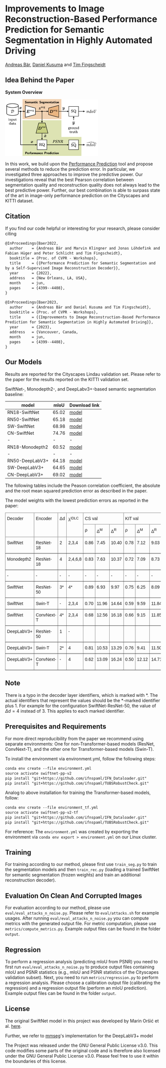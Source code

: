 # Improvements to Image Reconstruction-Based Performance Prediction for Semantic Segmentation in Highly Automated Driving
[Andreas Bär](https://www.tu-braunschweig.de/en/ifn/institute/team/sv/baer), [Daniel Kusuma](https://github.com/ksmdnl) and [Tim Fingscheidt](https://www.tu-braunschweig.de/en/ifn/institute/team/sv/fingscheidt)

## Idea Behind the Paper
**System Overview**

<img src="performance_prediction.png" width="300">

In this work, we build upon 
the [Performance Prediction](https://openaccess.thecvf.com/content/CVPR2022W/WAD/papers/Bar_Performance_Prediction_for_Semantic_Segmentation_by_a_Self-Supervised_Image_Reconstruction_CVPRW_2022_paper.pdf) tool
 and propose several methods to reduce the prediction error.
In particular, we investigated three approaches to improve the predictive power.
Our investigations reveal that the best Pearson correlation between segmentation quality and reconstruction quality does not always lead to the best predictive power. Further, our best combination is able to surpass state of the art in image-only performance prediction on the Cityscapes and KITTI dataset.

## Citation
If you find our code helpful or interesting for your research, please consider citing
```
@InProceedings{Baer2022,
  author    = {Andreas Bär and Marvin Klingner and Jonas Löhdefink and Fabian Hüger and Peter Schlicht and Tim Fingscheidt},
  booktitle = {Proc. of CVPR - Workshops},
  title     = {{Performance Prediction for Semantic Segmentation and by a Self-Supervised Image Reconstruction Decoder}},
  year      = {2022},
  address   = {New Orleans, LA, USA},
  month     = jun,
  pages     = {4399--4408},
}
```
```
@InProceedings{Baer2023,
  author    = {Andreas Bär and Daniel Kusuma and Tim Fingscheidt},
  booktitle = {Proc. of CVPR - Workshops},
  title     = {{Improvements to Image Reconstruction-Based Performance Prediction for Semantic Segmentation in Highly Automated Driving}},
  year      = {2023},
  address   = {Vancouver, Canada,
  month     = jun,
  pages     = {4399--4408},
}
```

## Our Models
Results are reported for the Cityscapes Lindau validation set. Please refer to the paper for the results reported on the KITTI validation set.

SwiftNet-, Monodepth2-, and DeepLabv3+-based semantic segmentation baseline:

model | mIoU  | Download link |
------|-------|---------------|
RN18-SwiftNet| 65.02 | [model](https://drive.google.com/drive/folders/1m433jSb2A5AVXrEBE7UUMp79mkExhHn1?usp=share_link)     |
RN50-SwiftNet| 65.18 | [model](https://drive.google.com/drive/folders/1-spTAIv74z5enF78pT1ypAadrA30EtNG) |
SW-SwiftNet| 68.98 |[model](https://drive.google.com/drive/folders/1-spTAIv74z5enF78pT1ypAadrA30EtNG) |
CN-SwiftNet| 74.76 |[model](https://drive.google.com/drive/folders/1-spTAIv74z5enF78pT1ypAadrA30EtNG) |
-|-|-
RN18-Monodepth2| 60.52 | [model](https://drive.google.com/drive/folders/1kGBuV4xeAGahfEHOHlpek6C-PDRNSb0x) |
-|-|-
RN50-DeepLabV3+ | 64.18 | [model](https://drive.google.com/drive/folders/15CgYJZxSYAt1vfG5WcaN4OQ2krt52WXJ) |
SW-DeepLabV3+ | 64.65 | [model](https://drive.google.com/drive/folders/15CgYJZxSYAt1vfG5WcaN4OQ2krt52WXJ) |
CN-DeepLabV3+ | 69.02 | [model](https://drive.google.com/drive/folders/15CgYJZxSYAt1vfG5WcaN4OQ2krt52WXJ) |


The following tables include the Peason correlation coefficient, the absolute and the root mean squared prediction error as described in the paper.

The model weights with the lowest prediction errors as reported in the paper:

<!-- Add hyperparameter into the table:
- Delta_D in models from sup materials with *
- Under the table explain/mention the typo
 -->

<!-- | Decoder | Encoder  |  $\rho$ | $\Delta^{M}$ | $\Delta^{R}$ | $\rho$ | $\Delta^{M}$ | $\Delta^{R}$| Download link |
|---------|----------|--------|--------------|--------------|--------|--------------|-------------|---------------|
| RN-18   | SwiftNet |        |            ||||||| -->

<style type="text/css">
.tg  {border-collapse:collapse;border-spacing:0;}
.tg td{border-color:black;border-style:solid;border-width:1px;font-family:Arial, sans-serif;font-size:14px;
  overflow:hidden;padding:10px 5px;word-break:normal;}
.tg th{border-color:black;border-style:solid;border-width:1px;font-family:Arial, sans-serif;font-size:14px;
  font-weight:normal;overflow:hidden;padding:10px 5px;word-break:normal;}
.tg .tg-0pky{border-color:inherit;text-align:left;vertical-align:top}
</style>
<table class="tg">
<thead>
  <tr>
    <th class="tg-0pky" rowspan="2">Decoder</th>
    <th class="tg-0pky" rowspan="2">Encoder</th>
    <th class="tg-0pky" rowspan="2">&Delta;d</th>
    <th class="tg-0pky" rowspan="2">&lambda;<sup>IDLC</sup></th>
    <th class="tg-0pky" colspan="3">CS val</th>
    <th class="tg-0pky" colspan="3">KIT val</th>
    <th class="tg-0pky" rowspan="2">Download link</th>
  </tr>
  <tr>
    <th class="tg-0pky">&rho;</th>
    <th class="tg-0pky">&Delta;<sup>M</sup></th>
    <th class="tg-0pky">&Delta;<sup>R</sup></th>
    <th class="tg-0pky">&rho;</th>
    <th class="tg-0pky">&Delta;<sup>M</sup></th>
    <th class="tg-0pky">&Delta;<sup>R</sup></th>
  </tr>
</thead>
<tbody>
  <tr>
    <td class="tg-0pky">SwiftNet</td>
    <td class="tg-0pky">ResNet-18</td>
    <td class="tg-0pky">2</td>
    <td class="tg-0pky">2,3,4</td>
    <td class="tg-0pky">0.86</td>
    <td class="tg-0pky">7.45</td>
    <td class="tg-0pky">10.40</td>
    <td class="tg-0pky">0.78</td>
    <td class="tg-0pky">7.12</td>
    <td class="tg-0pky">9.03</td>
    <td class="tg-0pky"><a href="https://drive.google.com/drive/folders/1-spTAIv74z5enF78pT1ypAadrA30EtNG">model</a></td>
  </tr>
  <tr>
    <td class="tg-0pky">Monodepth2</td>
    <td class="tg-0pky">ResNet-18</td>
    <td class="tg-0pky">4</td>
    <td class="tg-0pky">2,4,6,8</td>
    <td class="tg-0pky">0.83</td>
    <td class="tg-0pky">7.63</td>
    <td class="tg-0pky">10.37</td>
    <td class="tg-0pky">0.72</td>
    <td class="tg-0pky">7.09</td>
    <td class="tg-0pky">8.73</td>
    <td class="tg-0pky"><a href="https://drive.google.com/drive/folders/1BjBt_6V0aq7Iji-v2h5PAO-txB8gf4Gb">model</a></td>
  </tr>
  <tr>
    <td class="tg-0pky">-</td>
    <td class="tg-0pky">-</td>
    <td class="tg-0pky">-</td>
    <td class="tg-0pky">-</td>
    <td class="tg-0pky">-</td>
    <td class="tg-0pky">-</td>
    <td class="tg-0pky">-</td>
    <td class="tg-0pky">-</td>
    <td class="tg-0pky">-</td>
    <td class="tg-0pky">-</td>
    <td class="tg-0pky">-</td>
  </tr>
  <tr>
    <td class="tg-0pky">SwiftNet</td>
    <td class="tg-0pky">ResNet-50</td>
    <td class="tg-0pky">3*</td>
    <td class="tg-0pky">4*</td>
    <td class="tg-0pky">0.89</td>
    <td class="tg-0pky">6.93</td>
    <td class="tg-0pky">9.97</td>
    <td class="tg-0pky">0.75</td>
    <td class="tg-0pky">6.25</td>
    <td class="tg-0pky">8.09</td>
    <td class="tg-0pky"><a href="https://drive.google.com/drive/folders/1-spTAIv74z5enF78pT1ypAadrA30EtNG">model</a></td>
  </tr>
  <tr>
    <td class="tg-0pky">SwiftNet</td>
    <td class="tg-0pky">Swin-T</td>
    <td class="tg-0pky">-</td>
    <td class="tg-0pky">2,3,4</td>
    <td class="tg-0pky">0.70</td>
    <td class="tg-0pky">11.96</td>
    <td class="tg-0pky">14.64</td>
    <td class="tg-0pky">0.59</td>
    <td class="tg-0pky">9.59</td>
    <td class="tg-0pky">11.84</td>
    <td class="tg-0pky"><a href="https://drive.google.com/drive/folders/1-spTAIv74z5enF78pT1ypAadrA30EtNG">model</a></td>
  </tr>
  <tr>
    <td class="tg-0pky">SwiftNet</td>
    <td class="tg-0pky">ConvNext-T</td>
    <td class="tg-0pky">4*</td>
    <td class="tg-0pky">2,3,4</td>
    <td class="tg-0pky">0.68</td>
    <td class="tg-0pky">12.56</td>
    <td class="tg-0pky">16.18</td>
    <td class="tg-0pky">0.66</td>
    <td class="tg-0pky">9.15</td>
    <td class="tg-0pky">11.85</td>
    <td class="tg-0pky"><a href="https://drive.google.com/drive/folders/1-spTAIv74z5enF78pT1ypAadrA30EtNG">model</a></td>
  </tr>
  <tr>
    <td class="tg-0pky">DeepLabV3+</td>
    <td class="tg-0pky">ResNet-50</td>
    <td class="tg-0pky">1</td>
    <td class="tg-0pky">-</td>
    <td class="tg-0pky"></td>
    <td class="tg-0pky"></td>
    <td class="tg-0pky"></td>
    <td class="tg-0pky"></td>
    <td class="tg-0pky"></td>
    <td class="tg-0pky"></td>
    <td class="tg-0pky"><a href="https://drive.google.com/drive/folders/1BRahQRNU6OEwmCXCxg0eXi0sBmaBi7RE">model</a></td>
  </tr>
  <tr>
    <td class="tg-0pky">DeepLabV3+</td>
    <td class="tg-0pky">Swin-T</td>
    <td class="tg-0pky">2*</td>
    <td class="tg-0pky">4</td>
    <td class="tg-0pky">0.81</td>
    <td class="tg-0pky">10.53</td>
    <td class="tg-0pky">13.29</td>
    <td class="tg-0pky">0.76</td>
    <td class="tg-0pky">9.41</td>
    <td class="tg-0pky">11.50</td>
    <td class="tg-0pky"><a href="https://drive.google.com/drive/folders/1BRahQRNU6OEwmCXCxg0eXi0sBmaBi7RE">model</a></td>
  </tr>
  <tr>
    <td class="tg-0pky">DeepLabV3+</td>
    <td class="tg-0pky">ConvNext-T</td>
    <td class="tg-0pky">-</td>
    <td class="tg-0pky">4</td>
    <td class="tg-0pky">0.62</td>
    <td class="tg-0pky">13.09</td>
    <td class="tg-0pky">16.24</td>
    <td class="tg-0pky">0.50</td>
    <td class="tg-0pky">12.12</td>
    <td class="tg-0pky">14.71</td>
    <td class="tg-0pky"><a href="https://drive.google.com/drive/folders/1BRahQRNU6OEwmCXCxg0eXi0sBmaBi7RE">model</a></td>
  </tr>
</tbody>
</table>

## Note
There is a typo in the decoder layer identifiers, which is marked with *. The actual identifiers that represent the values should be the *-marked identifier plus 1. For example for the configuration SwiftNet-ResNet-50, the value of $\Delta d = 4$ instead of 3. This applies to each marked identifier.

## Prerequisites and Requirements
<!-- NOTE: - two environments, one for all models without Swin-T, and one for Swin-T based models -->

For more direct reproducibility from the paper we recommend using separate environments: One for non-Transformer-based models (ResNet, ConvNext-T), and the other one for Transformer-based models (Swin-T).

<!-- To install the environment from scratch, follow the following steps:
```
conda create --name swiftnet-pp-v2 python=3.7.12
source activate swiftnet-pp-v2
conda install pytorch=1.10.2 torchvision=0.11.3 torchaudio=0.10.2 cudatoolkit=10.2 -c pytorch
conda install matplotlib=3.2.2 scipy=1.7.3 scikit-image=0.19.3 numba=0.55.1
conda install -c conda-forge wand=0.6.5
pip install opencv-python==4.5.5.62
pip install "git+https://github.com/ifnspaml/IFN_Dataloader.git"
pip install "git+https://github.com/ifnspaml/TUBSRobustCheck.git"
``` -->

To install the environment via environment.yml, follow the following steps:
```
conda env create --file environment.yml
source activate swiftnet-pp-v2
pip install "git+https://github.com/ifnspaml/IFN_Dataloader.git"
pip install "git+https://github.com/ifnspaml/TUBSRobustCheck.git"
```
Analog to above installation for training the Transformer-based models, follow:
```
conda env create --file environment_tf.yml
source activate swiftnet-pp-v2-tf
pip install "git+https://github.com/ifnspaml/IFN_Dataloader.git"
pip install "git+https://github.com/ifnspaml/TUBSRobustCheck.git"
```

For reference: The `environment.yml` was created by exporting the environment via `conda env export > environment.yml` on our Linux cluster.

## Training
For training according to our method, please first use `train_seg.py` to train the segmentation models and then `train_rec.py` (loading a trained SwiftNet for semantic segmentation (frozen weights) and train an additional reconstruction decoder).
<!-- Please refer to `swiftnet.sh` and `swiftnet_rec.sh` for example usages. -->

## Evaluation On Clean And Corrupted Images
For evaluation according to our method, please use `eval/eval_attacks_n_noise.py`. Please refer to `eval/attacks.sh` for example usages.
After running `eval/eval_attacks_n_noise.py` you can compute metrics with the generated output file.
For metric computation, please use `metrics/compute_metrics.py`.
Example output files can be found in the folder `output`.

## Regression
To perform a regression analysis (predicting mIoU from PSNR) you need to first run `eval/eval_attacks_n_noise.py` to produce output files containing mIoU and PSNR statistics (e.g., mIoU and PSNR statistics of the Cityscapes validation subset).
Next, you need to run `metrics/regression.py` to perform a regression analysis.
Please choose a calibration output file (calibrating the regression) and a regression output file (perform an mIoU prediction).
Example output files can be found in the folder `output`.

## License
The original SwiftNet model in this project was developed by Marin Oršić et al. [here](https://github.com/orsic/swiftnet).

Further, we refer to [mmseg](https://github.com/open-mmlab/mmsegmentation)'s implementation for the DeepLabV3+ model

The Project was released under the GNU General Public License v3.0. This code modifies some parts of the original code and
is therefore also licensed under the GNU General Public License v3.0. Please feel free to use it within the boundaries of this license.
